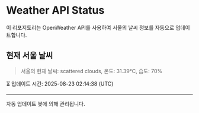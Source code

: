
# Weather API Status

이 리포지토리는 OpenWeather API를 사용하여 서울의 날씨 정보를 자동으로 업데이트합니다.

## 현재 서울 날씨
> 서울의 현재 날씨: scattered clouds, 온도: 31.39°C, 습도: 70%

⏳ 업데이트 시간: 2025-08-23 02:14:38 (UTC)

---
자동 업데이트 봇에 의해 관리됩니다.
